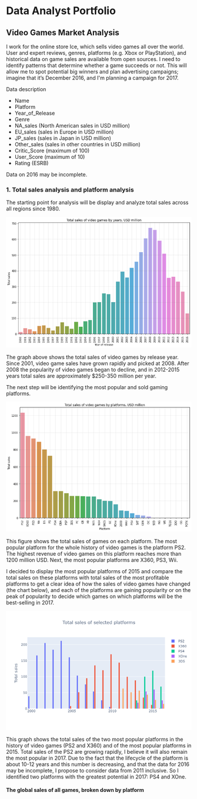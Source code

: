# Data Analyst Portfolio

## Video Games Market Analysis

I work for the online store Ice, which sells video games all over the world. 
User and expert reviews, genres, platforms (e.g. Xbox or PlayStation), 
and historical data on game sales are available from open sources. 
I need to identify patterns that determine whether a game succeeds or not. 
This will allow me to spot potential big winners and plan advertising campaigns; 
imagine that it’s December 2016, and I'm planning a campaign for 2017.


Data description

* Name
* Platform
* Year_of_Release
* Genre
* NA_sales (North American sales in USD million)
* EU_sales (sales in Europe in USD million)
* JP_sales (sales in Japan in USD million)
* Other_sales (sales in other countries in USD million)
* Critic_Score (maximum of 100)
* User_Score (maximum of 10)
* Rating (ESRB)<br/>

Data on 2016 may be incomplete.

### 1. Total sales analysis and platform analysis
The starting point for analysis will be display and analyze total sales 
across all regions since 1980.

![img](graphs/total_sales.png)

The graph above shows the total sales of video games by release year. 
Since 2001, video game sales have grown rapidly and picked at 2008. 
After 2008 the popularity of video games began to decline, and in 2012-2015
years total sales are approximately $250-350 million per year.

The next step will be identifying the most popular and sold gaming platforms.

![img](graphs/sales_by_platforms.png)


This figure shows the total sales of games on each platform. The most 
popular platform for the whole history of video games is the platform PS2.
The highest revenue of video games on this platform reaches more than 
1200 million USD. Next, the most popular platforms are X360, PS3, Wii.

I decided to display the most popular platforms of 2015 and compare the 
total sales on these platforms with total sales of the most profitable 
platforms to get a clear idea of how the sales of video games have changed
(the chart below), and each of the platforms are gaining popularity or 
on the peak of popularity to decide which games on which platforms will 
be the best-selling in 2017.

![img](graphs/sales_by_platforms_5.png)

This graph shows the total sales of the two most popular platforms in 
the history of video games (PS2 and X360) and of the most popular 
platforms in 2015. Total sales of the PS2 are growing rapidly, I believe 
it will also remain the most popular in 2017. Due to the fact that the 
lifecycle of the platform is about 10-12 years and this number is 
decreasing, and that the data for 2016 may be incomplete, I propose 
to consider data from 2011 inclusive. So I identified two platforms 
with the greatest potential in 2017: PS4 and XOne.

#### The global sales of all games, broken down by platform


